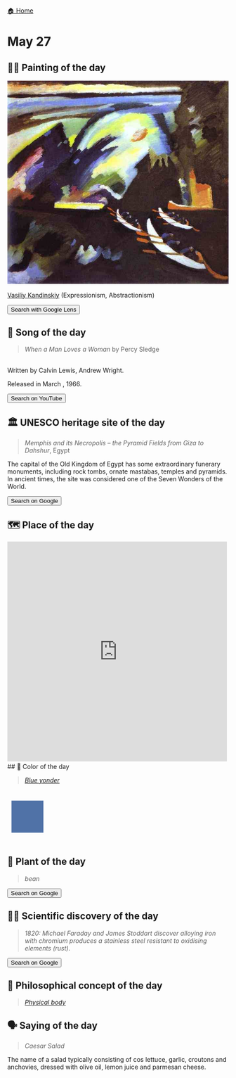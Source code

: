 
[🏠 Home](../../index.md)

# May 27

## 🧑‍🎨 Painting of the day

<img width="600" src="../img/Vasiliy_Kandinskiy_2.jpg">

[Vasiliy Kandinskiy](http://en.wikipedia.org/wiki/Wassily_Kandinsky) (Expressionism, Abstractionism)

<button class="btn btn-success"
onclick=" window.open('https://lens.google.com/uploadbyurl?url=https://iretes.github.io/one-a-day/data/img/Vasiliy_Kandinskiy_2.jpg','_blank')">
Search with Google Lens
</button>

## 🎼 Song of the day

> *When a Man Loves a Woman*
by Percy Sledge

<br />Written by Calvin Lewis, Andrew Wright.

Released in March , 1966.

<button class="btn btn-success"
onclick=" window.open('http://www.youtube.com/search?q=When a Man Loves a Woman by Percy Sledge','_blank')">
Search on YouTube
</button>

## 🏛️ UNESCO heritage site of the day

> *Memphis and its Necropolis – the Pyramid Fields from Giza to Dahshur*, Egypt

<p>The capital of the Old Kingdom of Egypt has some extraordinary funerary monuments, including rock tombs, ornate mastabas, temples and pyramids. In ancient times, the site was considered one of the Seven Wonders of the World.</p>

<button class="btn btn-success"
onclick=" window.open('http://www.google.com/search?q=Memphis and its Necropolis – the Pyramid Fields from Giza to Dahshur','_blank')">
Search on Google
</button>

## 🗺️ Place of the day

<iframe
src="https://www.mapcrunch.com"
name="mapcrunch"
width="500"
height="500"
allowTransparency="true"
scrolling="no"
frameborder="0"
>
</iframe>
## 🎨 Color of the day

> *[Blue yonder](https://en.wikipedia.org/wiki/Air_Force_blue#Blue_yonder)*

<div style="color:#5072A7; font-size: 100px;">&#9632;</div>

## 🌿 Plant of the day

> *bean*

<button class="btn btn-success"
onclick=" window.open('http://www.google.com/search?q=bean','_blank')">
Search on Google
</button>

## 🧑‍🔬 Scientific discovery of the day

> *1820: Michael Faraday and James Stoddart discover alloying iron with chromium produces a stainless steel resistant to oxidising elements (rust).*

<button class="btn btn-success"
onclick=" window.open('http://www.google.com/search?q=1820: Michael Faraday and James Stoddart discover alloying iron with chromium produces a stainless steel resistant to oxidising elements (rust).','_blank')">
Search on Google
</button>

## 💭 Philosophical concept of the day

> *[Physical body](https://en.wikipedia.org/wiki/Physical_body)*

## 🗣️ Saying of the day

> *Caesar Salad*

The name of a salad typically consisting of cos lettuce, garlic, croutons and anchovies, dressed with olive oil, lemon juice and parmesan cheese.
